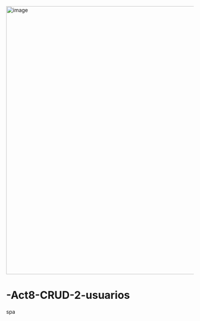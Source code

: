 <img width="1909" height="719" alt="image" src="https://github.com/user-attachments/assets/3acc8e2a-f9f4-4e11-86a3-95df770e286a" />

# -Act8-CRUD-2-usuarios
spa
